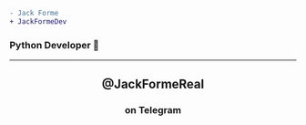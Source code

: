  ```diff 
- Jack Forme
+ JackFormeDev
```
### Python Developer 🐍
______________________
## <div align="center"> @JackFormeReal</div>
### <div align="center"> on Telegram </div>
